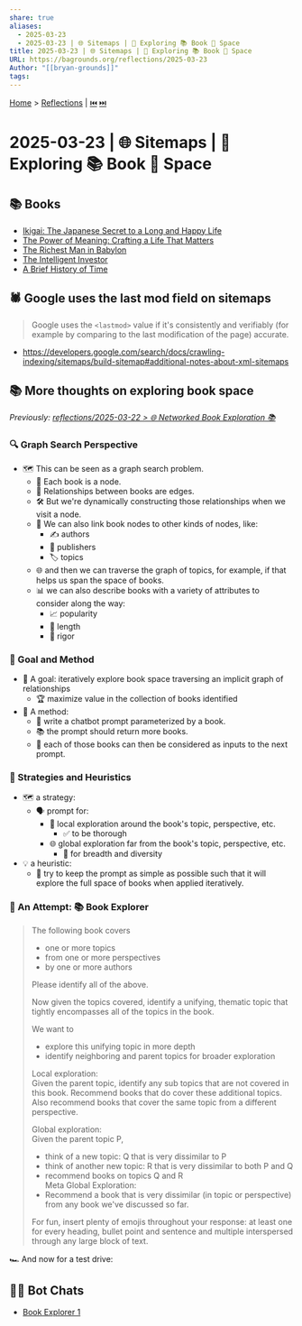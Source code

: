 ```yaml
---
share: true
aliases:
  - 2025-03-23
  - 2025-03-23 | 🌐 Sitemaps | 🧭 Exploring 📚 Book 🌌 Space
title: 2025-03-23 | 🌐 Sitemaps | 🧭 Exploring 📚 Book 🌌 Space
URL: https://bagrounds.org/reflections/2025-03-23
Author: "[[bryan-grounds]]"
tags: 
---
```

[Home](../index.md) > [Reflections](./index.md) | [⏮️](./2025-03-22.md) [⏭️](./2025-03-24.md)  
# 2025-03-23 | 🌐 Sitemaps | 🧭 Exploring 📚 Book 🌌 Space  
## 📚 Books  
- [Ikigai: The Japanese Secret to a Long and Happy Life](../books/ikigai.md)  
- [The Power of Meaning: Crafting a Life That Matters](../books/the-power-of-meaning.md)  
- [The Richest Man in Babylon](../books/the-richest-man-in-babylon.md)  
- [The Intelligent Investor](../books/the-intelligent-investor.md)  
- [A Brief History of Time](../books/a-brief-history-of-time.md)  
  
## 🕷️ Google uses the last mod field on sitemaps  
> Google uses the `<lastmod>` value if it's consistently and verifiably (for example by comparing to the last modification of the page) accurate.  
- https://developers.google.com/search/docs/crawling-indexing/sitemaps/build-sitemap#additional-notes-about-xml-sitemaps  
  
## 📚 More thoughts on exploring book space  
_Previously: [reflections/2025-03-22 > 🌐 Networked Book Exploration 📚](./2025-03-22.md#🌐%20Networked%20Book%20Exploration%20📚)_  
### 🔍 Graph Search Perspective  
- 🗺️ This can be seen as a graph search problem.  
    - 📖 Each book is a node.  
    - 🔗 Relationships between books are edges.  
    - 🛠️ But we're dynamically constructing those relationships when we visit a node.  
    - 🔗 We can also link book nodes to other kinds of nodes, like:  
        - ✍️ authors  
        - 🏢 publishers  
        - 🏷️ topics  
    - 🌐 and then we can traverse the graph of topics, for example, if that helps us span the space of books.  
    - 📊 we can also describe books with a variety of attributes to consider along the way:  
        - 📈 popularity  
        - 📏 length  
        - 🧐 rigor  
  
### 🎯 Goal and Method  
- 🎯 A goal: iteratively explore book space traversing an implicit graph of relationships  
    - 🏆 maximize value in the collection of books identified  
- 📝 A method:  
    - 🤖 write a chatbot prompt parameterized by a book.  
    - 📚 the prompt should return more books.  
    - 🔄 each of those books can then be considered as inputs to the next prompt.  
  
### 🧭 Strategies and Heuristics  
- 🗺️ a strategy:  
    - 🗣️ prompt for:  
        - 📍 local exploration around the book's topic, perspective, etc.  
            - ✅ to be thorough  
        - 🌐 global exploration far from the book's topic, perspective, etc.  
            - 🌈 for breadth and diversity  
- 💡 a heuristic:  
    - 🔑 try to keep the prompt as simple as possible such that it will explore the full space of books when applied iteratively.  
  
### 🧪 An Attempt: 📚 Book Explorer  
> The following book covers  
> - one or more topics  
> - from one or more perspectives  
> - by one or more authors  
>   
> Please identify all of the above.  
>   
> Now given the topics covered, identify a unifying, thematic topic that tightly encompasses all of the topics in the book.  
>   
> We want to  
> - explore this unifying topic in more depth  
> - identify neighboring and parent topics for broader exploration  
>   
> Local exploration:  
> Given the parent topic, identify any sub topics that are not covered in this book. Recommend books that do cover these additional topics. Also recommend books that cover the same topic from a different perspective.  
>   
> Global exploration:  
> Given the parent topic P,  
> - think of a new topic: Q that is very dissimilar to P  
> - think of another new topic: R that is very dissimilar to both P and Q  
> - recommend books on topics Q and R  
> Meta Global Exploration:  
> - Recommend a book that is very dissimilar (in topic or perspective) from any book we've discussed so far.  
>   
> For fun, insert plenty of emojis throughout your response: at least one for every heading, bullet point and sentence and multiple interspersed through any large block of text.  
  
🏎️ And now for a test drive:  
## 🤖💬 Bot Chats  
- [Book Explorer 1](../bot-chats/book-explorer-1.md)  
